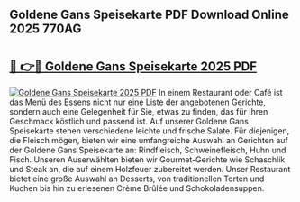## Goldene Gans Speisekarte PDF Download Online 2025 770AG

# <h2><a href="http://gc6j612.nevu.top/?p=Goldene+Gans+Speisekarte">🔗 👉🔴 Goldene Gans Speisekarte 2025 PDF</a></h2>

[![Goldene Gans Speisekarte 2025 PDF](https://i.imgur.com/dBaPXMq.png)](http://gc6j612.nevu.top/?p=Goldene+Gans+Speisekarte)
In einem Restaurant oder Café ist das Menü des Essens nicht nur eine Liste der angebotenen Gerichte, sondern auch eine Gelegenheit für Sie, etwas zu finden, das für Ihren Geschmack köstlich und passend ist. Auf unserer Goldene Gans Speisekarte stehen verschiedene leichte und frische Salate. Für diejenigen, die Fleisch mögen, bieten wir eine umfangreiche Auswahl an Gerichten auf der Goldene Gans Speisekarte an: Rindfleisch, Schweinefleisch, Huhn und Fisch. Unseren Auserwählten bieten wir Gourmet-Gerichte wie Schaschlik und Steak an, die auf einem Holzfeuer zubereitet werden. Unser Restaurant bietet eine große Auswahl an Desserts, von traditionellen Torten und Kuchen bis hin zu erlesenen Crème Brûlée und Schokoladensuppen.
